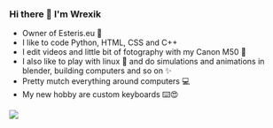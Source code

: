 ### Hi there 👋 I'm Wrexik
- Owner of Esteris.eu 🌙
- I like to code Python, HTML, CSS and C++
- I edit videos and little bit of fotography with my Canon M50 📸
- I also like to play with linux 🐧 and do simulations and animations in blender, building computers and so on ✨
- Pretty mutch everything around computers 💻
- My new hobby are custom keyboards ⌨️😍

<p>
  <img src="https://github-readme-stats.vercel.app/api/top-langs/?username=wrexik&layout=compact">
</p>
